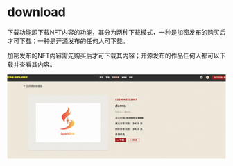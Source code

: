 # download

下载功能即下载NFT内容的功能，其分为两种下载模式，一种是加密发布的购买后才可下载；一种是开源发布的任何人可下载。

加密发布的NFT内容需先购买后才可下载其内容；开源发布的作品任何人都可以下载并查看其内容。

![](../.gitbook/assets/Picture11.gif)
